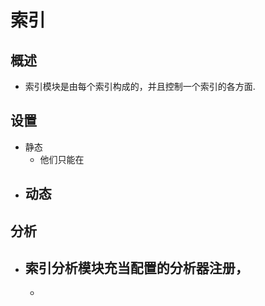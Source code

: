 # 索引
## 概述
- 索引模块是由每个索引构成的，并且控制一个索引的各方面.

## 设置
- 静态
	- 他们只能在
- 动态
	- 

## 分析
- 索引分析模块充当配置的分析器注册，
	- 
    - 